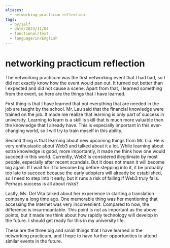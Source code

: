 ```yaml
---
aliases:
  - networking practicum reflection
tags:
  - by/self
  - date/2023/11/04
  - functional/text
  - language/in/English
---
```


# networking practicum reflection

The networking practicum was the first networking event that I had had, so I did not exactly know how the event would pan out. It turned out better than I expected and did not cause a scene. Apart from that, I learned something from the event, so here are the things that I have learned.

First thing is that I have learned that not everything that are needed in the job are taught by the school. Mr. Lau said that the financial knowledge were trained on the job. It made me realize that learning is only part of success in university. Learning to learn is a skill is skill that is much more valuable than the knowledge that I already have. This is especially important in this ever-changing world, so I will try to train myself in this ability.

Second thing is that learning about new upcoming things from Mr. Liu. He is very enthusiastic about Web3 and talked about it a lot. While learning about extra knowledge is good, more importantly, it made me think how one would succeed in this world. Currently, Web3 is considered illegitimate by most people, especially after recent scandals. But it does not mean it will become big again. If I wait for it to become big before stepping into it, it be probably too late to succeed because the early adopters will already be established, so I need to step into it early, but it runs a risk of failing if Web3 truly fails. Perhaps success is all about risks?

Lastly, Ms. Del Vita talked about her experience in starting a translation company a long time ago. One memorable thing was her mentioning that accessing the Internet was very inconvenient. Compared to now, the difference is insurmountable. This point is not as important as the above points, but it made me think about how rapidly technology will develop in the future. I should get ready for this in my university life.

These are the three big and small things that I have learned in the networking practicum, and I hope to have further opportunities to attend similar events in the future.
